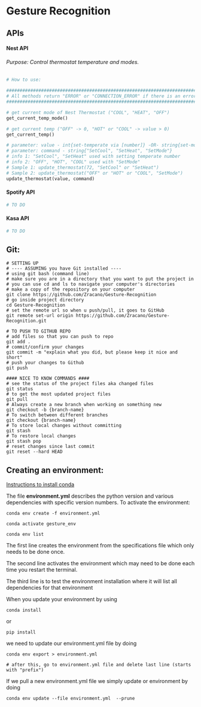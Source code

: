 # Gesture Recognition

## APIs

#### Nest API
###### Purpose: Control thermostat temperature and modes.

```python
# How to use:

#########################################################################
# All methods return "ERROR" or "CONNECTION_ERROR" if there is an error #
#########################################################################

# get current mode of Nest Thermostat ("COOL", "HEAT", "OFF")
get_current_temp_mode()

# get current temp ("OFF" -> 0, "HOT" or "COOL" -> value > 0)
get_current_temp()

# parameter: value - int{set-temperate via [number]} -OR- string{set-mode via ["OFF", "HOT", "COOL"]}
# parameter: command - string{"SetCool", "SetHeat", "SetMode"}
# info 1: "SetCool", "SetHeat" used with setting temperate number
# info 2: "OFF", "HOT", "COOL" used with "SetMode"
# Sample 1: update_thermostat(72, "SetCool" or "SetHeat")
# Sample 2: update_thermostat("OFF" or "HOT" or "COOL", "SetMode")
update_thermostat(value, command)
```

#### Spotify API
```python
# TO DO
```

#### Kasa API
```python
# TO DO
```

## Git:
```shell
# SETTING UP
# ---- ASSUMING you have Git installed ----
# using git bash (command line)
# make sure you are in a directory that you want to put the project in
# you can use cd and ls to navigate your computer's directories
# make a copy of the repository on your computer
git clone https://github.com/Zracano/Gesture-Recognition
# go inside project directory
cd Gesture-Recognition
# set the remote url so when u push/pull, it goes to GitHub
git remote set-url origin https://github.com/Zracano/Gesture-Recognition.git

# TO PUSH TO GITHUB REPO
# add files so that you can push to repo
git add .
# commit/confirm your changes
git commit -m "explain what you did, but please keep it nice and short"
# push your changes to Github
git push

#### NICE TO KNOW COMMANDS ####
# see the status of the project files aka changed files
git status
# to get the most updated project files
git pull
# Always create a new branch when working on something new
git checkout -b {branch-name}
# To switch between different branches
git checkout {branch-name}
# To store local changes without committing
git stash 
# To restore local changes
git stash pop
# reset changes since last commit
git reset --hard HEAD
```
## Creating an environment:
[Instructions to install conda](https://conda.io/projects/conda/en/latest/user-guide/install/index.html)

The file **environment.yml** describes the python version and various dependencies with specific version numbers. 
To activate the environment:

```shell
conda env create -f environment.yml

conda activate gesture_env

conda env list
```

The first line creates the environment from the specifications file which only needs to be done once. 

The second line activates the environment which may need to be done each time you restart the terminal.

The third line is to test the environment installation where it will list all dependencies for that environment

When you update your environment by using 

```shell
conda install
```

or 

```shell
pip install
```

we need to update our environment.yml file by doing
```shell
conda env export > environment.yml

# after this, go to environment.yml file and delete last line (starts with "prefix")

```

If we pull a new environment.yml file we simply update or environment by doing
```shell
conda env update --file environment.yml  --prune
```


